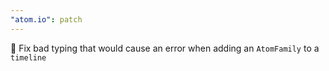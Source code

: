 ```yaml
---
"atom.io": patch
---
```


🐛 Fix bad typing that would cause an error when adding an `AtomFamily` to a `timeline`
